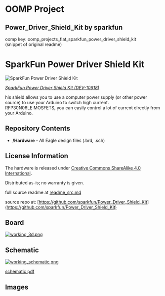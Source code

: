 # OOMP Project  
## Power_Driver_Shield_Kit  by sparkfun  
  
oomp key: oomp_projects_flat_sparkfun_power_driver_shield_kit  
(snippet of original readme)  
  
SparkFun Power Driver Shield Kit  
================================  
  
![SparkFun Power Driver Shield Kit](https://cdn.sparkfun.com//assets/parts/5/2/8/3/10618-04b.jpg)  
  
[*SparkFun Power Driver Shield Kit (DEV-10618)*](https://www.sparkfun.com/products/10618)  
  
his shield allows you to use a computer power supply (or other power source) to use your Arduino to switch high current.   
 RFP30N06LE MOSFETS, you can easily control a lot of current directly from your Arduino.  
   
   
Repository Contents  
-------------------  
* **/Hardware** - All Eagle design files (.brd, .sch)  
  
License Information  
-------------------  
The hardware is released under [Creative Commons ShareAlike 4.0 International](https://creativecommons.org/licenses/by-sa/4.0/).  
  
Distributed as-is; no warranty is given.  
  
  full source readme at [readme_src.md](readme_src.md)  
  
source repo at: [https://github.com/sparkfun/Power_Driver_Shield_Kit](https://github.com/sparkfun/Power_Driver_Shield_Kit)  
## Board  
  
[![working_3d.png](working_3d_600.png)](working_3d.png)  
## Schematic  
  
[![working_schematic.png](working_schematic_600.png)](working_schematic.png)  
  
[schematic pdf](working_schematic.pdf)  
## Images  
